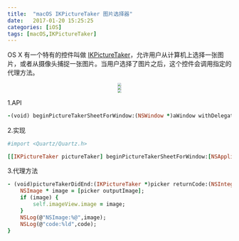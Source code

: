 ```yaml
---
title:  "macOS IKPictureTaker 图片选择器"
date:   2017-01-20 15:25:25
categories: [iOS]
tags: [macOS,IKPictureTaker]
---
```


OS X 有一个特有的控件叫做 [IKPictureTaker](https://developer.apple.com/reference/quartz/ikpicturetaker)，允许用户从计算机上选择一张图片，或者从摄像头捕捉一张图片。当用户选择了图片之后，这个控件会调用指定的代理方法。

<div align="center">
    <img src="http://upload-images.jianshu.io/upload_images/336727-62f743a2f5278b7d.png?imageMogr2/auto-orient/strip%7CimageView2/2/w/1240" style="zoom:45%">
</div>

<div align="center">
    <img src="http://upload-images.jianshu.io/upload_images/336727-293a26b295c2e96d.png?imageMogr2/auto-orient/strip%7CimageView2/2/w/1240" style="zoom:45%">
</div>

<div align="center">
    <img src="http://upload-images.jianshu.io/upload_images/336727-db962d2ac6346e6f.png?imageMogr2/auto-orient/strip%7CimageView2/2/w/1240" style="zoom:45%">
</div>


1.API
``` ruby
-(void) beginPictureTakerSheetForWindow:(NSWindow *)aWindow withDelegate:(id) delegate didEndSelector:(SEL) didEndSelector contextInfo:(void *) contextInfo; 
```

2.实现
``` ruby
#import <Quartz/Quartz.h>

[[IKPictureTaker pictureTaker] beginPictureTakerSheetForWindow:[NSApplication sharedApplication].keyWindow withDelegate:self didEndSelector:@selector(pictureTakerDidEnd:returnCode:contextInfo:) contextInfo:nil];
```
3.代理方法
``` ruby
- (void)pictureTakerDidEnd:(IKPictureTaker *)picker returnCode:(NSInteger)code contextInfo:(void*)contextInfo{
    NSImage * image = [picker outputImage];
    if (image) {
        self.imageView.image = image;
    }
    NSLog(@"NSImage:%@",image);
    NSLog(@"code:%ld",code);
}
```
